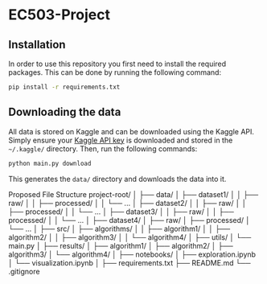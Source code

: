 # EC503-Project

## Installation

In order to use this repository you first need to install the required packages.
This can be done by running the following command:

```bash
pip install -r requirements.txt
```

## Downloading the data

All data is stored on Kaggle and can be downloaded using the Kaggle API.
Simply ensure your [Kaggle API key](https://www.kaggle.com/docs/api#authentication) is downloaded and stored in the `~/.kaggle/` directory.
Then, run the following commands:

```bash
python main.py download
```

This generates the `data/` directory and downloads the data into it.



Proposed File Structure
project-root/
│
├── data/
│   ├── dataset1/
│   │   ├── raw/
│   │   ├── processed/
│   │   └── ...
│   ├── dataset2/
│   │   ├── raw/
│   │   ├── processed/
│   │   └── ...
│   ├── dataset3/
│   │   ├── raw/
│   │   ├── processed/
│   │   └── ...
│   ├── dataset4/
│       ├── raw/
│       ├── processed/
│       └── ...
│
├── src/
│   ├── algorithms/
│   │   ├── algorithm1/
│   │   ├── algorithm2/
│   │   ├── algorithm3/
│   │   └── algorithm4/
│   ├── utils/
│   └── main.py
│
├── results/
│   ├── algorithm1/
│   ├── algorithm2/
│   ├── algorithm3/
│   └── algorithm4/
│
├── notebooks/
│   ├── exploration.ipynb
│   └── visualization.ipynb
│
├── requirements.txt
├── README.md
└── .gitignore
